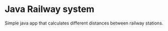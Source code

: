 # Java Railway system

Simple java app that calculates different distances between railway stations.
